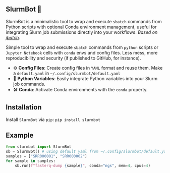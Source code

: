 ## SlurmBot 🤖
SlurmBot is a minimalistic tool to wrap and execute `sbatch` commands from Python scripts with optional Conda environment management, useful for integrating Slurm job submissions directly into your workflows.
_Based on [jbatch](https://pypi.org/project/jbatch/)_.

Simple tool to wrap and execute `sbatch` commands from `python` scripts or `Jupyter Notebook` cells with `conda` envs and config files. Less mess, more reproducibility and security (if published to GitHub, for instance).

- ⚙️ **Config Files**: Create config files in `YAML` format and reuse them. Make a `default.yaml` in `~/.config/slurmbot/default.yaml`
- 🐍 **Python Variables**: Easily integrate Python variables into your Slurm job commands.
- 🛠️ **Conda**: Activate Conda environments with the `conda` property.

## Installation
Install `SlurmBot` via `pip`:
`pip install slurmbot`

## Example
```python
from slurmbot import SlurmBot 
sb = SlurmBot() # using default yaml from ~/.config/slurmbot/default.yaml, if exists OR specify path to config
samples = ["SRR000001", "SRR000002"]
for sample in samples:
	sb.run(f"fasterq-dump {sample}", conda="ngs", mem=4, cpus=4)
```
